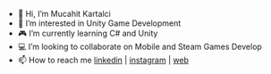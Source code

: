 - 👋 Hi, I’m Mucahit Kartalci
- 👀 I’m interested in Unity Game Development
- 🎮 I’m currently learning C# and Unity
- 💻 I’m looking to collaborate on Mobile and Steam Games Develop
- 📫 How to reach me [linkedin](https://www.linkedin.com/in/m%C3%BCcahit-kartalc%C4%B1-038786176/) | [instagram](https://www.instagram.com/mucahit.kartalci/) | [web](https://perceptgames.com/)

<!---
kartalcim/kartalcim is a ✨ special ✨ repository because its `README.md` (this file) appears on your GitHub profile.
You can click the Preview link to take a look at your changes.
--->
